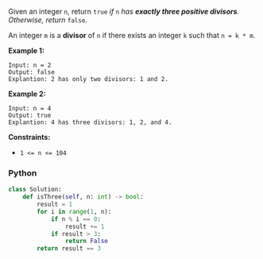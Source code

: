 Given an integer  `n`, return  `true` _if_ `n` _has  **exactly three positive divisors**. Otherwise, return_ `false`.

An integer  `m`  is a  **divisor**  of  `n`  if there exists an integer  `k`  such that  `n = k * m`.

**Example 1:**
```
Input: n = 2
Output: false
Explantion: 2 has only two divisors: 1 and 2.
```

**Example 2:**
```
Input: n = 4
Output: true
Explantion: 4 has three divisors: 1, 2, and 4.
```

**Constraints:**

-   `1 <= n <= 104`


### Python
```python
class Solution:
    def isThree(self, n: int) -> bool:
        result = 1
        for i in range(1, n):
            if n % i == 0:
                result += 1
            if result > 3:
                return False
        return result == 3
```